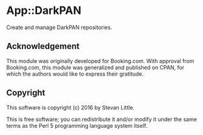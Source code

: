 # App::DarkPAN

Create and manage DarkPAN repositories.

## Acknowledgement

This module was originally developed for Booking.com. With approval
from Booking.com, this module was generalized and published on CPAN,
for which the authors would like to express their gratitude.

## Copyright

This software is copyright (c) 2016 by Stevan Little.

This is free software; you can redistribute it and/or modify it under
the same terms as the Perl 5 programming language system itself.





